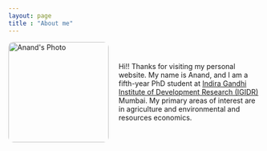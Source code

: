 ```yaml
---
layout: page
title : "About me"
---
```


<div style="display: flex; align-items: center;">

  <div style="flex: 1; padding-right: 20px;">
    <img src="/assets/images/my-photo.jpg" alt="Anand's Photo" style="width:200px; height:auto; border-radius:10px;">
  </div>

  <div style="flex: 2;">
    <p>Hi!! Thanks for visiting my personal website. My name is Anand, and I am a fifth-year PhD student at <a href="http://www.igidr.ac.in/">Indira Gandhi Institute of Development Research (IGIDR)</a> Mumbai.  
    My primary areas of interest are in agriculture and environmental and resources economics.</p>
  </div>

</div>
